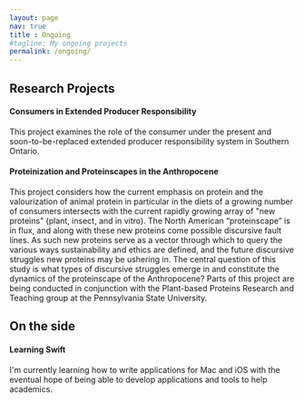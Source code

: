 ```yaml
---
layout: page
nav: true
title : Ongoing
#tagline: My ongoing projects
permalink: /ongoing/
---
```


## Research Projects

#### Consumers in Extended Producer Responsibility
This project examines the role of the consumer under the present and soon-to-be-replaced extended producer responsibility system in Southern Ontario.

#### Proteinization and Proteinscapes in the Anthropocene
This project considers how the current emphasis on protein and the valourization of animal protein in particular in the diets of a growing number of consumers intersects with the current rapidly growing array of "new proteins" (plant, insect, and in vitro). The North American “proteinscape” is in flux, and along with these new proteins come possible discursive fault lines. As such new proteins serve as a vector through which to query the various ways sustainability and ethics are defined, and the future discursive struggles new proteins may be ushering in. The central question of this study is what types of discursive struggles emerge in and constitute the dynamics of the proteinscape of the Anthropocene? Parts of this project are being conducted in conjunction with the Plant-based Proteins Research and Teaching group at the Pennsylvania State University.

## On the side

#### Learning Swift
I'm currently learning how to write applications for Mac and iOS with the eventual hope of being able to develop applications and tools to help academics. 
